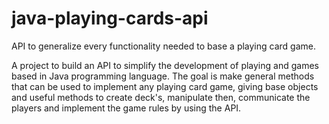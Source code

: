 java-playing-cards-api
======================

API to generalize every functionality needed to base a playing card game.

A project to build an API to simplify the development of playing and games based in Java programming language.
The goal is make general methods that can be used to implement any playing card game,
giving base objects and useful methods to create deck's, manipulate then,
communicate the players and implement the game rules by using the API.